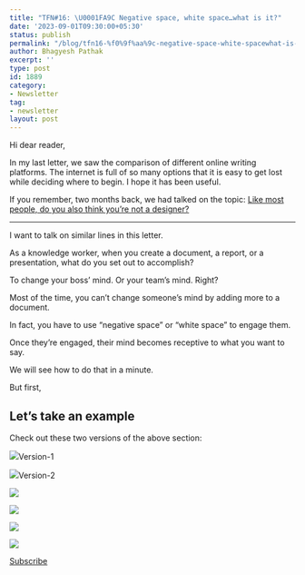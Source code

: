 ```yaml
---
title: "TFN#16: \U0001FA9C Negative space, white space…what is it?"
date: '2023-09-01T09:30:00+05:30'
status: publish
permalink: "/blog/tfn16-%f0%9f%aa%9c-negative-space-white-spacewhat-is-it"
author: Bhagyesh Pathak
excerpt: ''
type: post
id: 1889
category:
- Newsletter
tag:
- newsletter
layout: post
---
```


Hi dear reader,

In my last letter, we saw the comparison of different online writing platforms. The internet is full of so many options that it is easy to get lost while deciding where to begin. I hope it has been useful.

If you remember, two months back, we had talked on the topic: [Like most people, do you also think you’re not a designer?](https://bhagyeshpathak.com/blog/like-most-people-do-you-also-think-youre-not-a-designer/)​

---

I want to talk on similar lines in this letter.

As a knowledge worker, when you create a document, a report, or a presentation, what do you set out to accomplish?

To change your boss’ mind. Or your team’s mind. Right?

Most of the time, you can’t change someone’s mind by adding more to a document.

In fact, you have to use “negative space” or “white space” to engage them.

Once they’re engaged, their mind becomes receptive to what you want to say.

We will see how to do that in a minute.

But first,

Let’s take an example
---------------------

Check out these two versions of the above section:

![](https://i0.wp.com/bhagyeshpathak.com/wp-content/uploads/2023/09/Screenshot-2023-08-31-105602.png?resize=569%2C137&ssl=1)Version-1

![](https://i0.wp.com/bhagyeshpathak.com/wp-content/uploads/2023/09/Screenshot-2023-08-31-105459.png?resize=568%2C190&ssl=1)Version-2

![](https://i0.wp.com/bhagyeshpathak.com/wp-content/uploads/2023/09/3.png?resize=518%2C171&ssl=1)

![](https://i0.wp.com/bhagyeshpathak.com/wp-content/uploads/2023/09/ezgif-2-3b31e6cc5a.gif?resize=573%2C338&ssl=1)

[![](https://i0.wp.com/bhagyeshpathak.com/wp-content/uploads/2023/09/Screenshot-2023-08-31-114531.png?resize=355%2C49&ssl=1)](http://paulgraham.com/selfindulgence.html)

[![](https://i0.wp.com/bhagyeshpathak.com/wp-content/uploads/2023/09/Screenshot-2023-08-31-114600.png?resize=585%2C118&ssl=1)](https://twitter.com/TuckerCarlson/status/1696643892253466712?s=20)

[Subscribe](https://sisyphus-notes.ck.page/8a143eebbc)